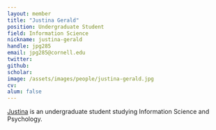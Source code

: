 ```yaml
---
layout: member
title: "Justina Gerald"
position: Undergraduate Student
field: Information Science
nickname: justina-gerald
handle: jpg285
email: jpg285@cornell.edu
twitter: 
github: 
scholar: 
image: /assets/images/people/justina-gerald.jpg
cv:
alum: false
---
```

[Justina](https://jpg2858.wixsite.com/justinagerald) is an undergraduate student studying Information Science
and Psychology.
